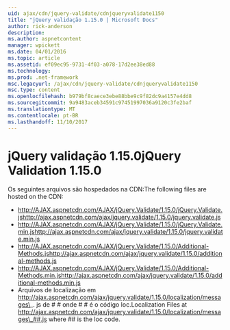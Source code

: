 ```yaml
---
uid: ajax/cdn/jquery-validate/cdnjqueryvalidate1150
title: "jQuery validação 1.15.0 | Microsoft Docs"
author: rick-anderson
description: 
ms.author: aspnetcontent
manager: wpickett
ms.date: 04/01/2016
ms.topic: article
ms.assetid: ef09ec95-9731-4f03-a078-17d2ee38ed88
ms.technology: 
ms.prod: .net-framework
msc.legacyurl: /ajax/cdn/jquery-validate/cdnjqueryvalidate1150
msc.type: content
ms.openlocfilehash: b979bf8caece3ebe88bbe9c9f82dc9a4157e4dd8
ms.sourcegitcommit: 9a9483aceb34591c97451997036a9120c3fe2baf
ms.translationtype: MT
ms.contentlocale: pt-BR
ms.lasthandoff: 11/10/2017
---
```

<a name="jquery-validation-1150"></a><span data-ttu-id="821c0-102">jQuery validação 1.15.0</span><span class="sxs-lookup"><span data-stu-id="821c0-102">jQuery Validation 1.15.0</span></span>
====================
<span data-ttu-id="821c0-103">Os seguintes arquivos são hospedados na CDN:</span><span class="sxs-lookup"><span data-stu-id="821c0-103">The following files are hosted on the CDN:</span></span>

- <span data-ttu-id="821c0-104">http://AJAX.aspnetcdn.com/AJAX/jQuery.Validate/1.15.0/jQuery.Validate.js</span><span class="sxs-lookup"><span data-stu-id="821c0-104">http://ajax.aspnetcdn.com/ajax/jquery.validate/1.15.0/jquery.validate.js</span></span>
- <span data-ttu-id="821c0-105">http://AJAX.aspnetcdn.com/AJAX/jQuery.Validate/1.15.0/jQuery.Validate.min.js</span><span class="sxs-lookup"><span data-stu-id="821c0-105">http://ajax.aspnetcdn.com/ajax/jquery.validate/1.15.0/jquery.validate.min.js</span></span>
- <span data-ttu-id="821c0-106">http://AJAX.aspnetcdn.com/AJAX/jQuery.Validate/1.15.0/Additional-Methods.js</span><span class="sxs-lookup"><span data-stu-id="821c0-106">http://ajax.aspnetcdn.com/ajax/jquery.validate/1.15.0/additional-methods.js</span></span>
- <span data-ttu-id="821c0-107">http://AJAX.aspnetcdn.com/AJAX/jQuery.Validate/1.15.0/Additional-Methods.min.js</span><span class="sxs-lookup"><span data-stu-id="821c0-107">http://ajax.aspnetcdn.com/ajax/jquery.validate/1.15.0/additional-methods.min.js</span></span>
- <span data-ttu-id="821c0-108">Arquivos de localização em http://ajax.aspnetcdn.com/ajax/jquery.validate/1.15.0/localization/messages\_. js de # # onde # # é o código loc.</span><span class="sxs-lookup"><span data-stu-id="821c0-108">Localization Files at http://ajax.aspnetcdn.com/ajax/jquery.validate/1.15.0/localization/messages\_##.js where ## is the loc code.</span></span>
